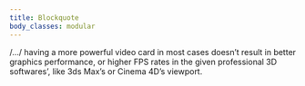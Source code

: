 ```yaml
---
title: Blockquote
body_classes: modular
---
```


/…/ having a more powerful video card in most cases doesn’t result in better graphics performance, or higher FPS rates in the given professional 3D softwares’, like 3ds Max’s or Cinema 4D’s viewport.